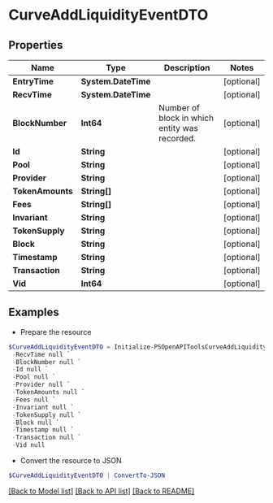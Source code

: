 # CurveAddLiquidityEventDTO
## Properties

Name | Type | Description | Notes
------------ | ------------- | ------------- | -------------
**EntryTime** | **System.DateTime** |  | [optional] 
**RecvTime** | **System.DateTime** |  | [optional] 
**BlockNumber** | **Int64** | Number of block in which entity was recorded. | [optional] 
**Id** | **String** |  | [optional] 
**Pool** | **String** |  | [optional] 
**Provider** | **String** |  | [optional] 
**TokenAmounts** | **String[]** |  | [optional] 
**Fees** | **String[]** |  | [optional] 
**Invariant** | **String** |  | [optional] 
**TokenSupply** | **String** |  | [optional] 
**Block** | **String** |  | [optional] 
**Timestamp** | **String** |  | [optional] 
**Transaction** | **String** |  | [optional] 
**Vid** | **Int64** |  | [optional] 

## Examples

- Prepare the resource
```powershell
$CurveAddLiquidityEventDTO = Initialize-PSOpenAPIToolsCurveAddLiquidityEventDTO  -EntryTime null `
 -RecvTime null `
 -BlockNumber null `
 -Id null `
 -Pool null `
 -Provider null `
 -TokenAmounts null `
 -Fees null `
 -Invariant null `
 -TokenSupply null `
 -Block null `
 -Timestamp null `
 -Transaction null `
 -Vid null
```

- Convert the resource to JSON
```powershell
$CurveAddLiquidityEventDTO | ConvertTo-JSON
```

[[Back to Model list]](../README.md#documentation-for-models) [[Back to API list]](../README.md#documentation-for-api-endpoints) [[Back to README]](../README.md)

